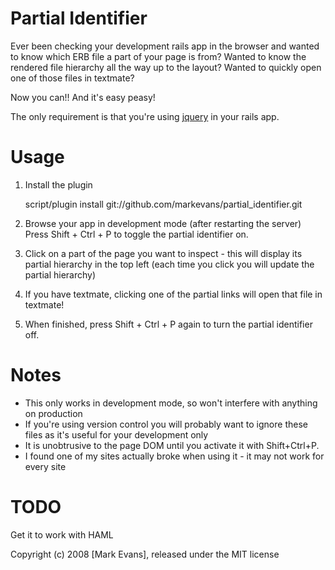 Partial Identifier
==================

Ever been checking your development rails app in the browser and wanted to know which ERB file a part of your page is from?
Wanted to know the rendered file hierarchy all the way up to the layout?
Wanted to quickly open one of those files in textmate?

Now you can!! And it's easy peasy!

The only requirement is that you're using [jquery](http://jquery.com/) in your rails app.


Usage
=====

1. Install the plugin

    script/plugin install git://github.com/markevans/partial_identifier.git

2. Browse your app in development mode (after restarting the server)
   Press Shift + Ctrl + P to toggle the partial identifier on.

3. Click on a part of the page you want to inspect - this will display its partial hierarchy in the top left
   (each time you click you will update the partial hierarchy)

4. If you have textmate, clicking one of the partial links will open that file in textmate!

5. When finished, press Shift + Ctrl + P again to turn the partial identifier off.

Notes
=====
- This only works in development mode, so won't interfere with anything on production
- If you're using version control you will probably want to ignore these files as it's useful for your development only
- It is unobtrusive to the page DOM until you activate it with Shift+Ctrl+P.
- I found one of my sites actually broke when using it - it may not work for every site

TODO
====

Get it to work with HAML


Copyright (c) 2008 [Mark Evans], released under the MIT license
